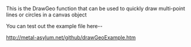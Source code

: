 This is the DrawGeo function that can be used to quickly draw multi-point lines or circles in a canvas object

You can test out the example file here--

http://metal-asylum.net/github/drawGeoExample.htm
